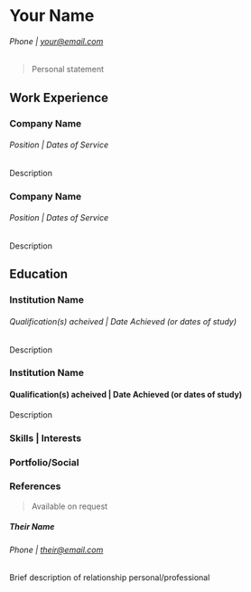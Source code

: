 # Your Name
###### Phone | your@email.com

> Personal statement

## Work Experience
### Company Name
###### Position | Dates of Service
Description

### Company Name
###### Position | Dates of Service
Description

## Education
### Institution Name
###### Qualification(s) acheived | Date Achieved (or dates of study)
Description

### Institution Name
#### Qualification(s) acheived | Date Achieved (or dates of study)
Description

### Skills | Interests

### Portfolio/Social <!--(where relevent)-->

### References
> Available on request
##### Their Name
###### Phone | their@email.com
Brief description of relationship personal/professional
